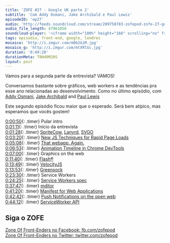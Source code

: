 ```yaml
---
title: 'ZOFE #27 - Google UK parte 2'
subtitle: 'Com Addy Osmani, Jake Archibald e Paul Lewis'
episodeID: 'ep27'
audio: 'http://feeds.soundcloud.com/stream/209758783-zofepod-zofe-27-google-uk-parte-2'
audio_file_length: 47961056
soundcloud-player: '<iframe width="100%" height="166" scrolling="no" frameborder="no" src="https://w.soundcloud.com/player/?url=https%3A//api.soundcloud.com/tracks/209758783&amp;color=ff5500&amp;auto_play=false&amp;hide_related=false&amp;show_comments=true&amp;show_user=true&amp;show_reposts=false"></iframe>'
tags: episodio, front-end, google, londres
mosaico: 'http://i.imgur.com/m0b2GiM.jpg'
mosaico_g: 'http://i.imgur.com/mtXRlGc.jpg'
duration: '0:49:20'
durationMeta: T0H49M20S
layout: post
---
```



Vamos para a segunda parte da entrevista? VAMOS!

Conversamos bastante sobre gráficos, web workers e as tendências pra esse ano relacionadas ao desenvolvimento. Como no último episódio, com [Addy Osmani](https://twitter.com/addyosmani), [Jake Archibald](https://twitter.com/jaffathecake) and [Paul Lewis](https://twitter.com/aerotwist)
<!-- excerpt -->

Este segundo episódio ficou maior que o esperado. Será bem atípico, mas esperamos que vocês gostem!

[0:00:50](#t=0:00:50){: .timer} Pular intro<br>
[0:01:11](#t=0:01:11){: .timer} Início da entrevista<br>
[0:01:28](#t=0:01:28){: .timer} [SpriteCow](http://spritecow.com/), [Lanyrd](http://lanyrd.com/), [SVGO](http://jakearchibald.github.io/svgomg) <br>
[0:03:20](#t=0:03:20){: .timer} [New JS Techniques for Rapid Page Loads](http://blog.chromium.org/2015/03/new-javascript-techniques-for-rapid.html)<br>
[0:05:08](#t=0:05:08){: .timer} [That webapp. Again.](https://theairhorner.appspot.com/)<br>
[0:06:53](#t=0:00:00){: .timer} [Animation Timeline in Chrome DevTools](https://www.youtube.com/watch?v=U9xfYbKxosI)<br>
[0:07:00](#t=0:07:00){: .timer} Graphics on the web<br>
[0:11:40](#t=0:11:40){: .timer} [Flash®](https://www.youtube.com/watch?v=ee925OTFBCA)<br>
[0:13:49](#t=0:13:49){: .timer} [VelocityJS](http://julian.com/research/velocity/)<br>
[0:13:53](#t=0:13:53){: .timer} [Greensock](http://greensock.com/gsap)<br>
[0:23:30](#t=0:23:30){: .timer} Service Workers<br>
[0:24:25](#t=0:24:25){: .timer} [Service Workers spec](http://www.w3.org/TR/service-workers/)<br>
[0:37:47](#t=0:37:47){: .timer} [mditor](https://github.com/danielfilho/mditor)<br>
[0:41:20](#t=0:41:20){: .timer} [Manifest for Web Applications](https://w3c.github.io/manifest/)<br>
[0:42:42](#t=0:42:42){: .timer} [Push Notifications on the open web](https://developers.google.com/web/updates/2015/03/push-notificatons-on-the-open-web?hl=en)<br>
[0:44:12](#t=0:44:12){: .timer} [ServiceWorker API](https://developer.mozilla.org/en-US/docs/Web/API/ServiceWorker_API)<br>


## Siga o ZOFE

[Zone Of Front-Enders no Facebook: fb.com/zofepod](http://fb.com/zofepod/ "ZOFE no Facebook: fb.com/zofepod")<br>
[Zone Of Front-Enders no Twitter: twitter.com/zofepod](http://twitter.com/zofepod/ "ZOFE no Twitter")<br>
